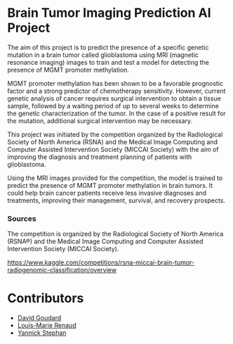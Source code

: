 # Brain Tumor Imaging Prediction AI Project 

The aim of this project is to predict the presence of a specific genetic mutation in a brain tumor called glioblastoma using MRI (magnetic resonance imaging) images to train and test a model for detecting the presence of MGMT promoter methylation.

MGMT promoter methylation has been shown to be a favorable prognostic factor and a strong predictor of chemotherapy sensitivity. However, current genetic analysis of cancer requires surgical intervention to obtain a tissue sample, followed by a waiting period of up to several weeks to determine the genetic characterization of the tumor. In the case of a positive result for the mutation, additional surgical intervention may be necessary.

This project was initiated by the competition organized by the Radiological Society of North America (RSNA) and the Medical Image Computing and Computer Assisted Intervention Society (MICCAI Society) with the aim of improving the diagnosis and treatment planning of patients with glioblastoma.

Using the MRI images provided for the competition, the model is trained to predict the presence of MGMT promoter methylation in brain tumors. It could help brain cancer patients receive less invasive diagnoses and treatments, improving their management, survival, and recovery prospects.

### Sources 
The competition is organized by the Radiological Society of North America (RSNA®) and the Medical Image Computing and Computer Assisted Intervention Society (MICCAI Society).

https://www.kaggle.com/competitions/rsna-miccai-brain-tumor-radiogenomic-classification/overview

# Contributors

- [David Goudard](https://www.kaggle.com/goudgoud)
- [Louis-Marie Renaud](https://www.kaggle.com/louismarierenaud)
- [Yannick Stephan](https://github.com/YanSteph)
